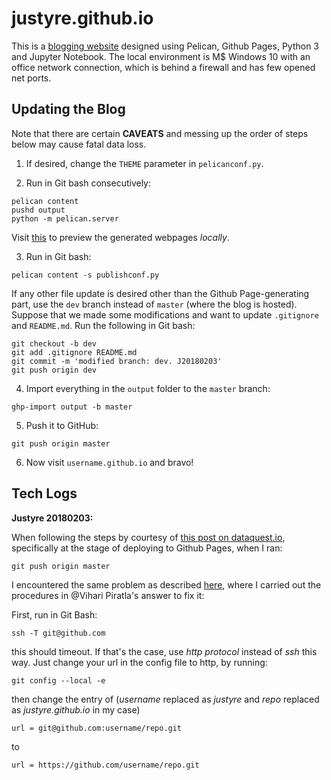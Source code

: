 # justyre.github.io

This is a [blogging website](http://justyre.github.io) designed using Pelican, Github Pages, Python 3 and Jupyter Notebook. The local environment is M$ Windows 10 with an office network connection, which is behind a firewall and has few opened net ports.

## Updating the Blog

Note that there are certain **CAVEATS** and messing up the order of steps below may cause fatal data loss.

1. If desired, change the `THEME` parameter in `pelicanconf.py`.

2. Run in Git bash consecutively:
 ```
 pelican content
 pushd output
 python -m pelican.server
 ```
 Visit [this](http://localhost:8000) to preview the generated webpages *locally*.

3. Run in Git bash:
```
pelican content -s publishconf.py
```
If any other file update is desired other than the Github Page-generating part, use the `dev` branch instead of `master` (where the blog is hosted). Suppose that we made some modifications and want to update `.gitignore` and `README.md`. Run the following in Git bash:
```
git checkout -b dev
git add .gitignore README.md
git commit -m 'modified branch: dev. J20180203'
git push origin dev 
```

4. Import everything in the `output` folder to the `master` branch:
```
ghp-import output -b master
```

5. Push it to GitHub:
```
git push origin master
```

6. Now visit `username.github.io` and bravo!

## Tech Logs

**Justyre 20180203:**

When following the steps by courtesy of [this post on dataquest.io](https://www.dataquest.io/blog/how-to-setup-a-data-science-blog/), specifically at the stage of deploying to Github Pages, when I ran:

    git push origin master

I encountered the same problem as described [here](https://stackoverflow.com/questions/15589682/ssh-connect-to-host-github-com-port-22-connection-timed-out), where I carried out the procedures in @Vihari Piratla's answer to fix it:

First, run in Git Bash:

    ssh -T git@github.com
    
this should timeout. If that's the case, use *http protocol* instead of *ssh* this way. Just change your url in the config file to http, by running:
```
git config --local -e
```
then change the entry of (*username* replaced as *justyre* and *repo* replaced as *justyre.github.io* in my case)

    url = git@github.com:username/repo.git
to

    url = https://github.com/username/repo.git
